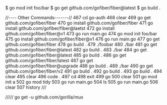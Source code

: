$ go mod init foo/bar
$ go get github.com/gofiber/fiber@latest
$ go build .

//---- Other Commands-------//
  467  cd go-auth
  468  clear
  469  go get github.com/gofiber/fiber
  470  go install  github.com/gofiber/fiber
  471  go install  github.com/gofiber/fiber@laetst
  472  go install  github.com/gofiber/fiber@v1
  473  go run main.go
  474  go mod init foo/bar
  475  go install  github.com/gofiber/fiber@v1
  476  go run main.go
  477  go get github.com/gofiber/fiber
  478  go build .
  479  ./foobar
  480  ./bar
  481  go get github.com/gofiber/fiber@latest
  482  go build .
  483  ./bar
  484  go get github.com/gofiber/fiber@latest
  485  go build .
  486  go get github.com/gofiber/fiber/latest
  487  go get github.com/gofiber/fiber@upgrade
  488  go build .
  489  ./bar
  490  go get github.com/gofiber/fiber/v2
  491  go build .
  492  go build .
  493  go build .
  494  clear
  495  clear
  496  code .
  497  cd
  498  exit
  499  go
  500  clear
  501  go mod init a
  502  go mod tidy
  503  go run main.go
  504  ls
  505  go run main.go
  506  clear
  507  history
  ///

  /////
  go get -u github.com/gorilla/mux